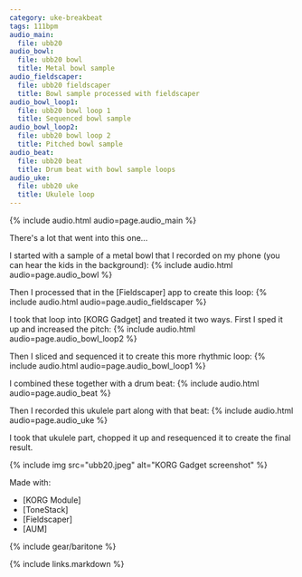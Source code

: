 ```yaml
---
category: uke-breakbeat
tags: 111bpm
audio_main:
  file: ubb20
audio_bowl:
  file: ubb20 bowl
  title: Metal bowl sample
audio_fieldscaper:
  file: ubb20 fieldscaper
  title: Bowl sample processed with fieldscaper
audio_bowl_loop1:
  file: ubb20 bowl loop 1
  title: Sequenced bowl sample
audio_bowl_loop2:
  file: ubb20 bowl loop 2
  title: Pitched bowl sample
audio_beat:
  file: ubb20 beat
  title: Drum beat with bowl sample loops
audio_uke:
  file: ubb20 uke
  title: Ukulele loop
---
```

{% include audio.html audio=page.audio_main %}

There's a lot that went into this one...

I started with a sample of a metal bowl that I recorded on my phone (you can hear the kids in the background):
{% include audio.html audio=page.audio_bowl %}

Then I processed that in the [Fieldscaper] app to create this loop:
{% include audio.html audio=page.audio_fieldscaper %}

I took that loop into [KORG Gadget] and treated it two ways. First I sped it up and increased the pitch:
{% include audio.html audio=page.audio_bowl_loop2 %}

Then I sliced and sequenced it to create this more rhythmic loop:
{% include audio.html audio=page.audio_bowl_loop1 %}

I combined these together with a drum beat:
{% include audio.html audio=page.audio_beat %}

Then I recorded this ukulele part along with that beat:
{% include audio.html audio=page.audio_uke %}

I took that ukulele part, chopped it up and resequenced it to create the final result.

{% include img src="ubb20.jpeg" alt="KORG Gadget screenshot" %}

Made with:

* [KORG Module]
* [ToneStack]
* [Fieldscaper]
* [AUM]

{% include gear/baritone %}

{% include links.markdown %}